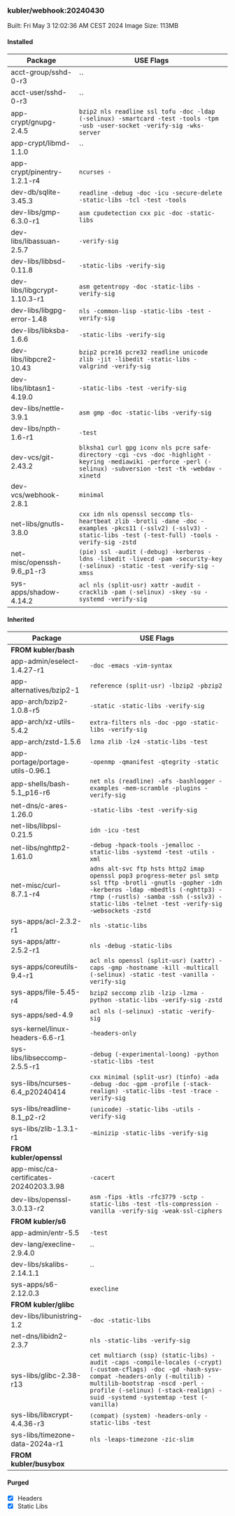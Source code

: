 ### kubler/webhook:20240430

Built: Fri May  3 12:02:36 AM CEST 2024
Image Size: 113MB

#### Installed
Package | USE Flags
--------|----------
acct-group/sshd-0-r3 | ``
acct-user/sshd-0-r3 | ``
app-crypt/gnupg-2.4.5 | `bzip2 nls readline ssl tofu -doc -ldap (-selinux) -smartcard -test -tools -tpm -usb -user-socket -verify-sig -wks-server`
app-crypt/libmd-1.1.0 | ``
app-crypt/pinentry-1.2.1-r4 | `ncurses -`
dev-db/sqlite-3.45.3 | `readline -debug -doc -icu -secure-delete -static-libs -tcl -test -tools`
dev-libs/gmp-6.3.0-r1 | `asm cpudetection cxx pic -doc -static-libs`
dev-libs/libassuan-2.5.7 | `-verify-sig`
dev-libs/libbsd-0.11.8 | `-static-libs -verify-sig`
dev-libs/libgcrypt-1.10.3-r1 | `asm getentropy -doc -static-libs -verify-sig`
dev-libs/libgpg-error-1.48 | `nls -common-lisp -static-libs -test -verify-sig`
dev-libs/libksba-1.6.6 | `-static-libs -verify-sig`
dev-libs/libpcre2-10.43 | `bzip2 pcre16 pcre32 readline unicode zlib -jit -libedit -static-libs -valgrind -verify-sig`
dev-libs/libtasn1-4.19.0 | `-static-libs -test -verify-sig`
dev-libs/nettle-3.9.1 | `asm gmp -doc -static-libs -verify-sig`
dev-libs/npth-1.6-r1 | `-test`
dev-vcs/git-2.43.2 | `blksha1 curl gpg iconv nls pcre safe-directory -cgi -cvs -doc -highlight -keyring -mediawiki -perforce -perl (-selinux) -subversion -test -tk -webdav -xinetd`
dev-vcs/webhook-2.8.1 | `minimal`
net-libs/gnutls-3.8.0 | `cxx idn nls openssl seccomp tls-heartbeat zlib -brotli -dane -doc -examples -pkcs11 (-sslv2) (-sslv3) -static-libs -test (-test-full) -tools -verify-sig -zstd`
net-misc/openssh-9.6_p1-r3 | `(pie) ssl -audit (-debug) -kerberos -ldns -libedit -livecd -pam -security-key (-selinux) -static -test -verify-sig -xmss`
sys-apps/shadow-4.14.2 | `acl nls (split-usr) xattr -audit -cracklib -pam (-selinux) -skey -su -systemd -verify-sig`
#### Inherited
Package | USE Flags
--------|----------
**FROM kubler/bash** |
app-admin/eselect-1.4.27-r1 | `-doc -emacs -vim-syntax`
app-alternatives/bzip2-1 | `reference (split-usr) -lbzip2 -pbzip2`
app-arch/bzip2-1.0.8-r5 | `-static -static-libs -verify-sig`
app-arch/xz-utils-5.4.2 | `extra-filters nls -doc -pgo -static-libs -verify-sig`
app-arch/zstd-1.5.6 | `lzma zlib -lz4 -static-libs -test`
app-portage/portage-utils-0.96.1 | `-openmp -qmanifest -qtegrity -static`
app-shells/bash-5.1_p16-r6 | `net nls (readline) -afs -bashlogger -examples -mem-scramble -plugins -verify-sig`
net-dns/c-ares-1.26.0 | `-static-libs -test -verify-sig`
net-libs/libpsl-0.21.5 | `idn -icu -test`
net-libs/nghttp2-1.61.0 | `-debug -hpack-tools -jemalloc -static-libs -systemd -test -utils -xml`
net-misc/curl-8.7.1-r4 | `adns alt-svc ftp hsts http2 imap openssl pop3 progress-meter psl smtp ssl tftp -brotli -gnutls -gopher -idn -kerberos -ldap -mbedtls (-nghttp3) -rtmp (-rustls) -samba -ssh (-sslv3) -static-libs -telnet -test -verify-sig -websockets -zstd`
sys-apps/acl-2.3.2-r1 | `nls -static-libs`
sys-apps/attr-2.5.2-r1 | `nls -debug -static-libs`
sys-apps/coreutils-9.4-r1 | `acl nls openssl (split-usr) (xattr) -caps -gmp -hostname -kill -multicall (-selinux) -static -test -vanilla -verify-sig`
sys-apps/file-5.45-r4 | `bzip2 seccomp zlib -lzip -lzma -python -static-libs -verify-sig -zstd`
sys-apps/sed-4.9 | `acl nls (-selinux) -static -verify-sig`
sys-kernel/linux-headers-6.6-r1 | `-headers-only`
sys-libs/libseccomp-2.5.5-r1 | `-debug (-experimental-loong) -python -static-libs -test`
sys-libs/ncurses-6.4_p20240414 | `cxx minimal (split-usr) (tinfo) -ada -debug -doc -gpm -profile (-stack-realign) -static-libs -test -trace -verify-sig`
sys-libs/readline-8.1_p2-r2 | `(unicode) -static-libs -utils -verify-sig`
sys-libs/zlib-1.3.1-r1 | `-minizip -static-libs -verify-sig`
**FROM kubler/openssl** |
app-misc/ca-certificates-20240203.3.98 | `-cacert`
dev-libs/openssl-3.0.13-r2 | `asm -fips -ktls -rfc3779 -sctp -static-libs -test -tls-compression -vanilla -verify-sig -weak-ssl-ciphers`
**FROM kubler/s6** |
app-admin/entr-5.5 | `-test`
dev-lang/execline-2.9.4.0 | ``
dev-libs/skalibs-2.14.1.1 | ``
sys-apps/s6-2.12.0.3 | `execline`
**FROM kubler/glibc** |
dev-libs/libunistring-1.2 | `-doc -static-libs`
net-dns/libidn2-2.3.7 | `nls -static-libs -verify-sig`
sys-libs/glibc-2.38-r13 | `cet multiarch (ssp) (static-libs) -audit -caps -compile-locales (-crypt) (-custom-cflags) -doc -gd -hash-sysv-compat -headers-only (-multilib) -multilib-bootstrap -nscd -perl -profile (-selinux) (-stack-realign) -suid -systemd -systemtap -test (-vanilla)`
sys-libs/libxcrypt-4.4.36-r3 | `(compat) (system) -headers-only -static-libs -test`
sys-libs/timezone-data-2024a-r1 | `nls -leaps-timezone -zic-slim`
**FROM kubler/busybox** |
#### Purged
- [x] Headers
- [x] Static Libs
